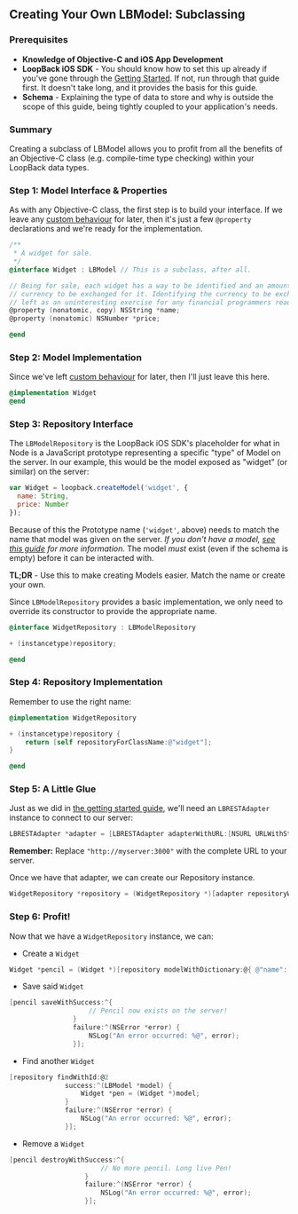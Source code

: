 ## Creating Your Own LBModel: Subclassing

### Prerequisites

 - **Knowledge of Objective-C and iOS App Development**
 - **LoopBack iOS SDK** - You should know how to set this up already if you've
    gone through the [Getting Started](#getting-started). If not, run through
    that guide first. It doesn't take long, and it provides the basis for this
    guide.
 - **Schema** - Explaining the type of data to store and why is outside the
    scope of this guide, being tightly coupled to your application's needs.

### Summary

Creating a subclass of LBModel allows you to profit from all the benefits of an
Objective-C class (e.g. compile-time type checking) within your LoopBack data
types.

### Step 1: Model Interface & Properties

As with any Objective-C class, the first step is to build your interface. If we
leave any [custom behaviour](#http://docs.strongloop.com/strong-remoting) for
later, then it's just a few `@property` declarations and we're ready for the
implementation.

```objectivec
/**
 * A widget for sale.
 */
@interface Widget : LBModel // This is a subclass, after all.

// Being for sale, each widget has a way to be identified and an amount of
// currency to be exchanged for it. Identifying the currency to be exchanged is
// left as an uninteresting exercise for any financial programmers reading this.
@property (nonatomic, copy) NSString *name;
@property (nonatomic) NSNumber *price;

@end
```

### Step 2: Model Implementation

Since we've left [custom behaviour](#http://docs.strongloop.com/strong-remoting)
for later, then I'll just leave this here.

```objectivec
@implementation Widget
@end
```

### Step 3: Repository Interface

The `LBModelRepository` is the LoopBack iOS SDK's placeholder for what in Node is
a JavaScript prototype representing a specific "type" of Model on the server. In
our example, this would be the model exposed as "widget" (or similar) on the
server:

```javascript
var Widget = loopback.createModel('widget', {
  name: String,
  price: Number
});
```

Because of this the Prototype name (`'widget'`, above) needs to match the name
that model was given on the server. _If you don't have a model, [see this
guide](#) for more information._ The model _must_ exist (even if the schema is
empty) before it can be interacted with.

**TL;DR** - Use this to make creating Models easier. Match the name or create
your own.

Since `LBModelRepository` provides a basic implementation, we only need to
override its constructor to provide the appropriate name.

```objectivec
@interface WidgetRepository : LBModelRepository

+ (instancetype)repository;

@end
```

### Step 4: Repository Implementation

Remember to use the right name:

```objectivec
@implementation WidgetRepository

+ (instancetype)repository {
    return [self repositoryForClassName:@"widget"];
}

@end
```

### Step 5: A Little Glue

Just as we did in [the getting started guide](#getting-started), we'll need an
`LBRESTAdapter` instance to connect to our server:

```objectivec
LBRESTAdapter *adapter = [LBRESTAdapter adapterWithURL:[NSURL URLWithString:@"http://myserver:3000"]];
```

**Remember:** Replace `"http://myserver:3000"` with the complete URL to your
server.

Once we have that adapter, we can create our Repository instance.

```objectivec
WidgetRepository *repository = (WidgetRepository *)[adapter repositoryWithClass:[WidgetPrototype class]];
```

### Step 6: Profit!

Now that we have a `WidgetRepository` instance, we can:

 - Create a `Widget`

```objectivec
Widget *pencil = (Widget *)[repository modelWithDictionary:@{ @"name": @"Pencil", @"price": @1.50 }];
```

 - Save said `Widget`

```objectivec
[pencil saveWithSuccess:^{
                    // Pencil now exists on the server!
                }
                failure:^(NSError *error) {
                    NSLog("An error occurred: %@", error);
                }];
```

 - Find another `Widget`

```objectivec
[repository findWithId:@2
              success:^(LBModel *model) {
                  Widget *pen = (Widget *)model;
              }
              failure:^(NSError *error) {
                  NSLog("An error occurred: %@", error);
              }];
```

 - Remove a `Widget`

```objectivec
[pencil destroyWithSuccess:^{
                       // No more pencil. Long live Pen!
                   }
                   failure:^(NSError *error) {
                       NSLog("An error occurred: %@", error);
                   }];
```
